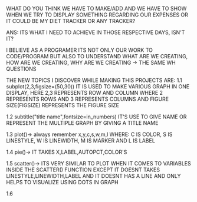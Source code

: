 WHAT DO YOU THINK WE HAVE TO MAKE/ADD AND WE HAVE TO SHOW WHEN WE TRY TO DISPLAY SOMETHING REGARDING OUR EXPENSES OR IT COULD BE MY DIET TRACKER OR ANY TRACKER?

ANS: ITS WHAT I NEED TO ACHIEVE IN THOSE RESPECTIVE DAYS, ISN'T IT?

I BELIEVE AS A PROGRAMER ITS NOT ONLY OUR WORK TO CODE/PROGRAM BUT ALSO TO UNDERSTAND WHAT ARE WE CREATING, HOW ARE WE CREATING, WHY ARE WE CREATING -> THE SAME WH QUESTIONS


THE NEW TOPICS I DISCOVER WHILE MAKING THIS PROJECTS ARE:
 1.1 subplot(2,3,figsize=(50,30))
 IT IS USED TO MAKE VARIOUS GRAPH IN ONE DISPLAY, HERE 2,3 REPRESENTS ROW AND COLUMN WHERE 2 REPRESENTS ROWS AND 3 REPRESENTS COLUMNS AND FIGURE SIZE(FIGSIZE) REPRESENTS THE FIGURE SIZE

 1.2 subtitle("title name",fontsize=in_numbers)
 IT'S USE TO GIVE NAME OR REPRESENT THE MULTIPLE GRAPH BY GIVING A TITLE NAME

 1.3 plot()-> always remember x,y,c,s,w,m,l
 WHERE:
  C IS COLOR, S IS LINESTYLE, W IS LINEWIDTH, M IS MARKER AND L IS LABEL

  1.4 pie()-> IT TAKES X,LABEL,AUTOPCT,COLOR'S

  1.5 scatter()-> ITS VERY SIMILAR TO PLOT WHEN IT COMES TO VARIABLES INSIDE THE SCATTER() FUNCTION EXCEPT IT DOESNT TAKES LINESTYLE,LINEWIDTH,LABEL AND IT DOESNT HAS A LINE AND ONLY HELPS TO VISUALIZE USING DOTS IN GRAPH

  1.6 
